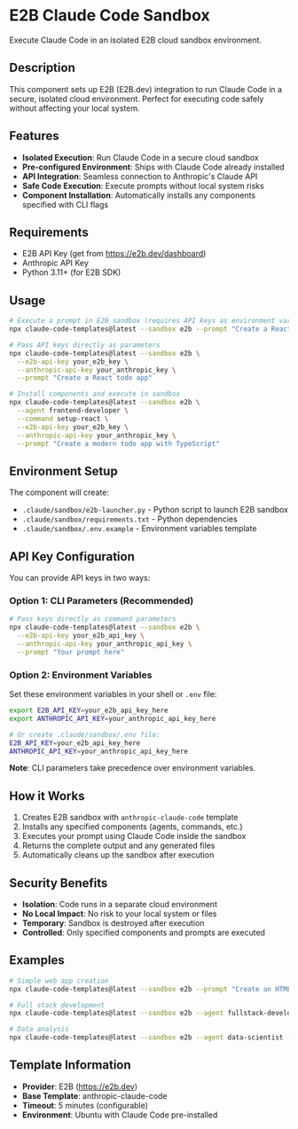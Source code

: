 # E2B Claude Code Sandbox

Execute Claude Code in an isolated E2B cloud sandbox environment.

## Description

This component sets up E2B (E2B.dev) integration to run Claude Code in a secure, isolated cloud environment. Perfect for executing code safely without affecting your local system.

## Features

- **Isolated Execution**: Run Claude Code in a secure cloud sandbox
- **Pre-configured Environment**: Ships with Claude Code already installed
- **API Integration**: Seamless connection to Anthropic's Claude API
- **Safe Code Execution**: Execute prompts without local system risks
- **Component Installation**: Automatically installs any components specified with CLI flags

## Requirements

- E2B API Key (get from https://e2b.dev/dashboard)
- Anthropic API Key
- Python 3.11+ (for E2B SDK)

## Usage

```bash
# Execute a prompt in E2B sandbox (requires API keys as environment variables or CLI parameters)
npx claude-code-templates@latest --sandbox e2b --prompt "Create a React todo app"

# Pass API keys directly as parameters
npx claude-code-templates@latest --sandbox e2b \
  --e2b-api-key your_e2b_key \
  --anthropic-api-key your_anthropic_key \
  --prompt "Create a React todo app"

# Install components and execute in sandbox
npx claude-code-templates@latest --sandbox e2b \
  --agent frontend-developer \
  --command setup-react \
  --e2b-api-key your_e2b_key \
  --anthropic-api-key your_anthropic_key \
  --prompt "Create a modern todo app with TypeScript"
```

## Environment Setup

The component will create:
- `.claude/sandbox/e2b-launcher.py` - Python script to launch E2B sandbox
- `.claude/sandbox/requirements.txt` - Python dependencies  
- `.claude/sandbox/.env.example` - Environment variables template

## API Key Configuration

You can provide API keys in two ways:

### Option 1: CLI Parameters (Recommended)
```bash
# Pass keys directly as command parameters
npx claude-code-templates@latest --sandbox e2b \
  --e2b-api-key your_e2b_api_key \
  --anthropic-api-key your_anthropic_api_key \
  --prompt "Your prompt here"
```

### Option 2: Environment Variables
Set these environment variables in your shell or `.env` file:
```bash
export E2B_API_KEY=your_e2b_api_key_here
export ANTHROPIC_API_KEY=your_anthropic_api_key_here

# Or create .claude/sandbox/.env file:
E2B_API_KEY=your_e2b_api_key_here
ANTHROPIC_API_KEY=your_anthropic_api_key_here
```

**Note**: CLI parameters take precedence over environment variables.

## How it Works

1. Creates E2B sandbox with `anthropic-claude-code` template
2. Installs any specified components (agents, commands, etc.)
3. Executes your prompt using Claude Code inside the sandbox
4. Returns the complete output and any generated files
5. Automatically cleans up the sandbox after execution

## Security Benefits

- **Isolation**: Code runs in a separate cloud environment
- **No Local Impact**: No risk to your local system or files
- **Temporary**: Sandbox is destroyed after execution
- **Controlled**: Only specified components and prompts are executed

## Examples

```bash
# Simple web app creation
npx claude-code-templates@latest --sandbox e2b --prompt "Create an HTML page with CSS animations"

# Full stack development
npx claude-code-templates@latest --sandbox e2b --agent fullstack-developer --prompt "Create a Node.js API with authentication"

# Data analysis
npx claude-code-templates@latest --sandbox e2b --agent data-scientist --prompt "Analyze this CSV data and create visualizations"
```

## Template Information

- **Provider**: E2B (https://e2b.dev)
- **Base Template**: anthropic-claude-code
- **Timeout**: 5 minutes (configurable)
- **Environment**: Ubuntu with Claude Code pre-installed